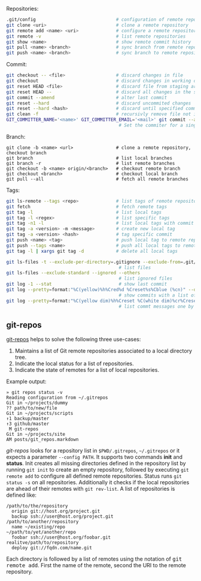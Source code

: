 
Repositories:

```bash
.git/config                              # configuration of remote repositories
git clone <uri>                          # clone a remote repository
git remote add <name> <uri>              # configure a remote repository
git remote -v                            # list remote repositories
git show <name>                          # show remote commit history
git pull <name> <branch>                 # sync branch from remote repository
git push <name> <branch>                 # sync branch to remote repository
```

Commit:

```bash
git checkout -- <file>                   # discard changes in file
git checkout                             # discard changes in working directory
git reset HEAD <file>                    # discard file from staging ares
git reset HEAD --                        # discard all changes in the staging area
git commit --amend                       # alter last commit
git reset --hard                         # discard uncommited changes
git reset --hard <hash>                  # discard until specified commit 
git clean -f                             # recursivly remove file not in version control
GIT_COMMITTER_NAME='<name>' GIT_COMMITTER_EMAIL='<mail>' git commit --author 'name <mail>'
                                          # Set the commiter for a single commit
```

Branch:

```bach
git clone -b <name> <url>                # clone a remote repository, checkout branch
git branch                               # list local branches
git branch -r                            # list remote branches 
git checkout -b <name> origin/<branch>   # checkout remote branch
git checkout <branch>                    # checkout local branch
git pull --all                           # fetch all remote branches
```

Tags:

```bash
git ls-remote --tags <repo>              # list tags of remote repository
git fetch                                # fetch remote tags
git tag -l                               # list local tags
git tag -l <regex>                       # list specific tags
git tag -n1 -l                           # list local tags with commit message
git tag -a <version> -m <message>        # create new local tag
git tag -a <version> <hash>              # tag specific commit
git push <name> <tag>                    # push local tag to remote repository
git push --tags <name>                   # push all local tags to remote repository
git tag -l | xargs git tag -d            # delete all local tags
```

```bash
git ls-files -t --exclude-per-directory=.gitignore --exclude-from=.git/info/exclude
                                          # list files
git ls-files --exclude-standard --ignored --others
                                          # list ignored files                            
git log -1 --stat                         # show last commit
git log --pretty=format:"%C(yellow)%h%Cred%d %Creset%s%Cblue (%cn)" --decorate --numstat
                                          # show commits with a list of cahnges files
git log --pretty=format:"%C(yellow dim)%h%Creset %C(white dim)%cr%Creset ─ %s %C(blue dim)(%cn)%Creset"
                                          # list commt messages one by line
```

## git-repos

[git-repos][git-repos] helps to solve the following three use-cases:

1. Maintains a list of Git remote repositories associated to a local directory tree. 
2. Indicate the local status for a list of repositories.
3. Indicate the state of remotes for a list of local repositories.

Example output:

    » git repos status -v       
    Reading configuration from ~/.gitrepos
    Git in ~/projects/dummy
    ?? path/to/new/file
    Git in ~/projects/scripts
    ↑1 backup/master
    ↑3 github/master
     M git-repos
    Git in ~/projects/site
    AM posts/git_repos.markdown

_git-repos_ looks for a repository list in `$PWD/.gitrepos`, `~/.gitrepos` or it expects a parameter `--config PATH`. It supports two commands **init** and **status**. Init creates all missing directories defined in the repository list by running `git init` to create an empty repository, followed by executing `git remote add` to configure all defined remote repositories. Status runs `git status -s` on all repositories. Additionally it checks if the local repositories are ahead of their remotes with `git rev-list`. A list of repositories is defined like:

    /path/to/the/repository
      origin git://host.org/project.git
      backup ssh://user@host.org/project.git
    /path/to/another/repository
      name ~/existing/repo
    ~/path/to/yet/another/repo
      foobar ssh://user@host.org/foobar.git
    realitve/path/to/repository
      deploy git://fqdn.com/name.git

Each directory is followed by a list of remotes using the notation of <tt>git remote add</tt>. First the name of the remote, second the URI to the remote repository. 


[git-repos]: ../bin/git-repos
